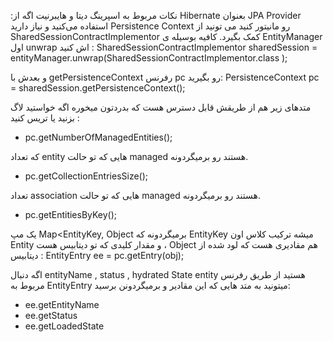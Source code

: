 :نکات مربوط به اسپرینگ دیتا و هایبرنیت
اگه از Hibernate بعنوان JPA Provider استفاده می‌کنید و نیاز دارید Persistence Context رو مانیتور کنید می تونید از SharedSessionContractImplementor کمک بگیرد.
کافیه بوسیله ی EntityManager اول unwrap اش کنید :
SharedSessionContractImplementor sharedSession = entityManager.unwrap(SharedSessionContractImplementor.class );

و بعدش با getPersistenceContext رفرنس pc رو بگیرید:
PersistenceContext pc = sharedSession.getPersistenceContext();

متدهای زیر هم از طریقش قابل دسترس هست که بدردتون میخوره اگه خواستید لاگ بزنید یا تریس کنید :
- pc.getNumberOfManagedEntities();

که تعداد entity هایی که تو حالت managed هستند رو برمیگردونه.
- pc.getCollectionEntriesSize();

تعداد association هایی که تو حالت managed هستند رو برمیگردونه.
- pc.getEntitiesByKey();

یک مپ Map<EntityKey, Object برمیگردونه که EntityKey میشه ترکیب کلاس اون Entity و مقدار کلیدی که تو دیتابیس هست ،‌ Object هم مقادیری هست که لود شده از دیتابیس :
EntityEntry ee = pc.getEntry(obj);

اگه دنبال entityName , status , hydrated State entity هستید از طریق رفرنس مربوط به EntityEntry میتونید به متد هایی که این مقادیر و برمیگردونن برسید:
- ee.getEntityName
- ee.getStatus
- ee.getLoadedState
